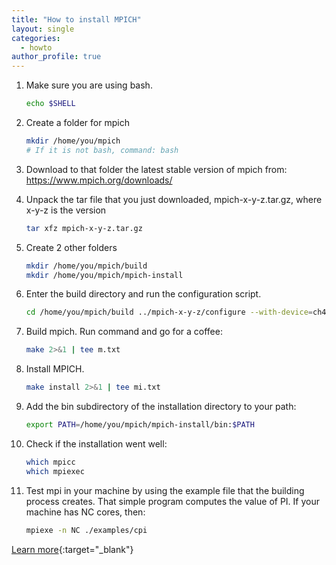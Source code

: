 ```yaml
---
title: "How to install MPICH"
layout: single
categories:
  - howto
author_profile: true
---
```




1. Make sure you are using bash. 

    ```bash
    echo $SHELL
    ``` 

2. Create a folder for mpich

    ```bash
    mkdir /home/you/mpich
    # If it is not bash, command: bash
    ```

3. Download to that folder the latest stable version of mpich from: <https://www.mpich.org/downloads/>

4. Unpack the tar file that you just downloaded, mpich-x-y-z.tar.gz, where x-y-z is the version

    ```bash
    tar xfz mpich-x-y-z.tar.gz
    ```

5. Create 2 other folders

    ```bash
    mkdir /home/you/mpich/build
    mkdir /home/you/mpich/mpich-install
    ```

6. Enter the build directory and run the configuration script.

    ```bash
    cd /home/you/mpich/build ../mpich-x-y-z/configure --with-device=ch4:ofi -prefix=/home/you/mpich/mpich-install 2>&1 | tee c.txt
    ```

7. Build mpich. Run command and go for a coffee:

    ```bash
    make 2>&1 | tee m.txt
    ```

8. Install MPICH.

    ```bash
    make install 2>&1 | tee mi.txt	
    ```

9. Add the bin subdirectory of the installation directory to your path:

    ```bash
    export PATH=/home/you/mpich/mpich-install/bin:$PATH
    ```

10. Check if the installation went well:

    ```bash
    which mpicc
    which mpiexec
    ```

11. Test mpi in your machine by using the example file that the building process creates. That simple program computes the value of PI. If your machine has NC cores, then:

    ```bash
    mpiexe -n NC ./examples/cpi
    ```

[Learn more](https://www.mpich.org/static/downloads/3.4.2/mpich-3.4.2-installguide.pdf){:target="_blank"}